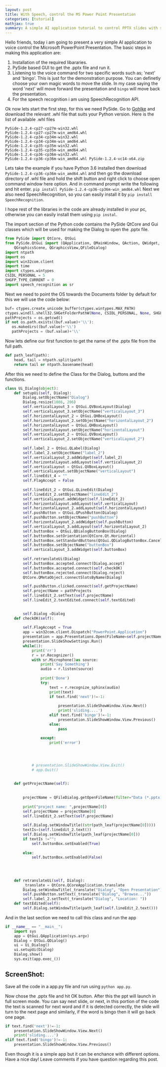 ```yaml
---
layout: post
title: With Speech, control the MS Power Point Presentation
categories: [tutorial]
mathjax: true
summary: A simple AI application tutorial to control PPTX slides with speech using python
---
```


Hello friends, today i am going to present a very simple AI application to voice control the Microsoft PowerPoint Presentation.
The basic steps in making this application are:
1) Installation of the required libararies.
2) PySide based GUI to get the .pptx file and run it.
3) Listening to the voice command for two specific words such as; 'next' and 'bingo'. This is just for the demonstration purpose.
You can definetly choose your own magic words to move the slide. In my case saying the word 'next' will move forward the presentation
and `bingo` will move back the presentation.
4) For the speech recognition i am using SpeechRecognition API. 

Ok now lets start the first step, for this we need PySide. Go to [Gohlke](https://www.lfd.uci.edu/~gohlke/pythonlibs/#p=PySide) and download the relevant .whl file that suits your Python version.
Here is the list of available .whl files 

   `PySide‑1.2.4‑cp27‑cp27m‑win32.whl
    PySide‑1.2.4‑cp27‑cp27m‑win_amd64.whl
    PySide‑1.2.4‑cp34‑cp34m‑win32.whl
    PySide‑1.2.4‑cp34‑cp34m‑win_amd64.whl
    PySide‑1.2.4‑cp35‑cp35m‑win32.whl
    PySide‑1.2.4‑cp35‑cp35m‑win_amd64.whl
    PySide‑1.2.4‑cp36‑cp36m‑win32.whl
    PySide‑1.2.4‑cp36‑cp36m‑win_amd64.whl
    PySide‑1.2.4‑vc14‑x64.zip`

Lets take the example if you have Python 3.6 installed then download `PySide‑1.2.4‑cp36‑cp36m‑win_amd64.whl` and then go the download directory of .whl file and hold the shift button and right click to choose open command window here option. And in command prompt write the following and hit enter.
`pip install PySide‑1.2.4‑cp36‑cp36m‑win_amd64.whl`
Next we also need SpeechRecognition, so you can easily install it by 
`pip install SpeechRecognition`. 

I hope rest of the libraries in the code are already installed in your pc, otherwise you can easily install them using `pip instal`.

The import section of the Python code contains the PySide QtCore and Gui classes which will be used for making the Dialog
to open the .pptx file.
```python 
from PySide import QtCore, QtGui
from PySide.QtGui import (QApplication, QMainWindow, QAction, QWidget,
    QGraphicsScene, QGraphicsView,QFileDialog)
import ntpath
import os
import win32com.client
import time
import ctypes.wintypes
CSIDL_PERSONAL = 5       
SHGFP_TYPE_CURRENT = 0   
import speech_recognition as sr 
```

Next we need to point the OS towards the Documents folder by default for this we will use the code below:

```python
buf= ctypes.create_unicode_buffer(ctypes.wintypes.MAX_PATH)
ctypes.windll.shell32.SHGetFolderPathW(None, CSIDL_PERSONAL, None, SHGFP_TYPE_CURRENT, buf)
pathProjects = os.getcwd()
if not os.path.exists((buf.value)+'\\'):
   os.makedirs((buf.value)+'\\')
   pathProjects = (buf.value)+'\\'
```
Now lets define our first function to get the name of the .pptx file from the full path.

```python
def path_leaf(path):
    head, tail = ntpath.split(path)
    return tail or ntpath.basename(head)
```
After this we need to define the Class for the Dialog, buttons and the functions.

```python
class Ui_Dialog(object):
    def setupUi(self, Dialog):
        Dialog.setObjectName("Dialog")
        Dialog.resize(1086, 206)
        self.verticalLayout_3 = QtGui.QVBoxLayout(Dialog)
        self.verticalLayout_3.setObjectName("verticalLayout_3")
        self.horizontalLayout_2 = QtGui.QHBoxLayout()
        self.horizontalLayout_2.setObjectName("horizontalLayout_2")
        self.horizontalLayout = QtGui.QHBoxLayout()
        self.horizontalLayout.setObjectName("horizontalLayout")
        self.verticalLayout_2 = QtGui.QVBoxLayout()
        self.verticalLayout_2.setObjectName("verticalLayout_2")
      
        self.label_2 = QtGui.QLabel(Dialog)
        self.label_2.setObjectName("label_2")
        self.verticalLayout_2.addWidget(self.label_2)
        self.horizontalLayout.addLayout(self.verticalLayout_2)
        self.verticalLayout = QtGui.QVBoxLayout()
        self.verticalLayout.setObjectName("verticalLayout")
        self.lineEdit_4 = ""
        self.FlagAccept = False
       
        self.lineEdit_2 = QtGui.QLineEdit(Dialog)
        self.lineEdit_2.setObjectName("lineEdit_2")
        self.verticalLayout.addWidget(self.lineEdit_2)
        self.horizontalLayout.addLayout(self.verticalLayout)
        self.horizontalLayout_2.addLayout(self.horizontalLayout)
        self.pushButton = QtGui.QPushButton(Dialog)
        self.pushButton.setObjectName("pushButton")
        self.horizontalLayout_2.addWidget(self.pushButton)
        self.verticalLayout_3.addLayout(self.horizontalLayout_2)
        self.buttonBox = QtGui.QDialogButtonBox(Dialog)
        self.buttonBox.setOrientation(QtCore.Qt.Horizontal)
        self.buttonBox.setStandardButtons(QtGui.QDialogButtonBox.Cancel|QtGui.QDialogButtonBox.Ok)
        self.buttonBox.setObjectName("buttonBox")
        self.verticalLayout_3.addWidget(self.buttonBox)
        
        self.retranslateUi(Dialog)
        self.buttonBox.accepted.connect(Dialog.accept)
        self.buttonBox.accepted.connect(self.checkOK)
        self.buttonBox.rejected.connect(Dialog.reject)
        QtCore.QMetaObject.connectSlotsByName(Dialog)

        self.pushButton.clicked.connect(self.getProjectName)
        self.projectName = pathProjects
        self.lineEdit_2.setText(self.projectName)
        self.lineEdit_2.textEdited.connect(self.textEdited)
        

        self.Dialog =Dialog
    def checkOK(self):
    
        self.FlagAccept = True
        app = win32com.client.Dispatch("PowerPoint.Application")
        presentation = app.Presentations.Open(FileName=self.projectName, ReadOnly=1)
        presentation.SlideShowSettings.Run()
        while(1):
            print('rr')
            r = sr.Recognizer()
            with sr.Microphone()as source:
                print('Say Something')
                audio = r.listen(source)
                
                print('Done')
                try:
                    text = r.recognize_sphinx(audio)
                    print(text)
                    if text.find('next')!=-1:
                    
                        presentation.SlideShowWindow.View.Next()
                        print('sliding....')
                    elif text.find('bingo')!=-1:
                        presentation.SlideShowWindow.View.Previous()
                    else:
                        pass
                    
                except:
                    print('error')

            
         

            # presentation.SlideShowWindow.View.Exit()
            # app.Quit()
                    
        
    def getProjectName(self):
       
   
        projectName = QFileDialog.getOpenFileName(filter="Data (*.pptx)")
        
        print("project name: ",projectName[0])
        self.projectName = projectName[0]
        self.lineEdit_2.setText(self.projectName)
      
        self.Dialog.setWindowTitle((str(path_leaf(projectName[0]))))
        textIs=(self.lineEdit_2.text())
        self.Dialog.setWindowTitle(path_leaf(projectName[0]))
        if textIs !="":
            self.buttonBox.setEnabled(True)
            
        else:
            self.buttonBox.setEnabled(False)
        
    
        
        
    def retranslateUi(self, Dialog):
        _translate = QtCore.QCoreApplication.translate
        Dialog.setWindowTitle(_translate("Dialog", "Open Presentation"))
        self.pushButton.setText(_translate("Dialog", "Browse..."))
        self.label_2.setText(_translate("Dialog", "Location: "))
    def textEdited(self):
        self.Dialog.setWindowTitle(path_leaf(self.lineEdit_2.text()))
```

And in the last section we need to call this class and run the app
```python
if __name__ == "__main__":
    import sys
    app = QtGui.QApplication(sys.argv)
    Dialog = QtGui.QDialog()
    ui = Ui_Dialog()
    ui.setupUi(Dialog)
    Dialog.show()
    sys.exit(app.exec_())
```
    
## ScreenShot:
Save all the code in a app.py file and run using `python app.py`. 

Now chose the .pptx file and hit OK button. After this the ppt will launch in full screen mode. You can say next slide, or next, in this portion of the code the text is scanned for next word and if it is detected correctly, the slide will turn to 
the next page and similarly, if the word is bingo then it will go back one page. 
```python
if text.find('next')!=-1:
    presentation.SlideShowWindow.View.Next()
    print('sliding....')
elif text.find('bingo')!=-1:
    presentation.SlideShowWindow.View.Previous()
```
Even though it is a simple app but it can be enchance with different options. Have a nice day! Leave comments if you have question regarding this post.


